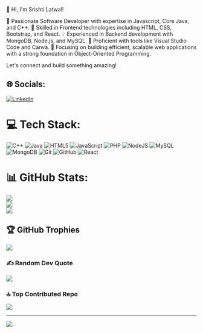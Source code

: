 👋 Hi, I'm Srishti Latwal!

🌟 Passionate Software Developer with expertise in Javascript, Core Java, and C++.
🚀 Skilled in Frontend technologies including HTML, CSS, Bootstrap, and React.
💡 Experienced in Backend development with MongoDB, Node.js, and MySQL.
🔧 Proficient with tools like Visual Studio Code and Canva.
💼 Focusing on building efficient, scalable web applications with a strong foundation in Object-Oriented Programming.

Let's connect and build something amazing!

## 🌐 Socials:
[![LinkedIn](https://img.shields.io/badge/LinkedIn-%230077B5.svg?logo=linkedin&logoColor=white)](https://linkedin.com/in/linkedin.com/in/srishti-singh-latwal-9b7083295) 

# 💻 Tech Stack:
![C++](https://img.shields.io/badge/c++-%2300599C.svg?style=for-the-badge&logo=c%2B%2B&logoColor=white) ![Java](https://img.shields.io/badge/java-%23ED8B00.svg?style=for-the-badge&logo=openjdk&logoColor=white) ![HTML5](https://img.shields.io/badge/html5-%23E34F26.svg?style=for-the-badge&logo=html5&logoColor=white) ![JavaScript](https://img.shields.io/badge/javascript-%23323330.svg?style=for-the-badge&logo=javascript&logoColor=%23F7DF1E) ![PHP](https://img.shields.io/badge/php-%23777BB4.svg?style=for-the-badge&logo=php&logoColor=white) ![NodeJS](https://img.shields.io/badge/node.js-6DA55F?style=for-the-badge&logo=node.js&logoColor=white) ![MySQL](https://img.shields.io/badge/mysql-4479A1.svg?style=for-the-badge&logo=mysql&logoColor=white) ![MongoDB](https://img.shields.io/badge/MongoDB-%234ea94b.svg?style=for-the-badge&logo=mongodb&logoColor=white) ![Git](https://img.shields.io/badge/git-%23F05033.svg?style=for-the-badge&logo=git&logoColor=white) ![GitHub](https://img.shields.io/badge/github-%23121011.svg?style=for-the-badge&logo=github&logoColor=white) ![React](https://img.shields.io/badge/react-%2320232a.svg?style=for-the-badge&logo=react&logoColor=%2361DAFB)
# 📊 GitHub Stats:
![](https://github-readme-stats.vercel.app/api?username=srishtilatwal&theme=dark&hide_border=true&include_all_commits=false&count_private=false)<br/>
![](https://github-readme-streak-stats.herokuapp.com/?user=srishtilatwal&theme=dark&hide_border=true)<br/>
![](https://github-readme-stats.vercel.app/api/top-langs/?username=srishtilatwal&theme=dark&hide_border=true&include_all_commits=false&count_private=false&layout=compact)

## 🏆 GitHub Trophies
![](https://github-profile-trophy.vercel.app/?username=srishtilatwal&theme=radical&no-frame=false&no-bg=true&margin-w=4)

### ✍️ Random Dev Quote
![](https://quotes-github-readme.vercel.app/api?type=horizontal&theme=radical)

### 🔝 Top Contributed Repo
![](https://github-contributor-stats.vercel.app/api?username=srishtilatwal&limit=5&theme=dark&combine_all_yearly_contributions=true)

---
[![](https://visitcount.itsvg.in/api?id=srishtilatwal&icon=0&color=0)](https://visitcount.itsvg.in)

<!-- Proudly created with GPRM ( https://gprm.itsvg.in ) -->

